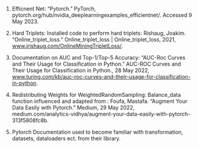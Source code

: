 1. Efficnent Net: “Pytorch.” PyTorch, pytorch.org/hub/nvidia_deeplearningexamples_efficientnet/. Accessed 9 May 2023.

2. Hard Triplets: Installed code to perform hard triplets: Rishaug, Joakim. “Online_triplet_loss.” Online_triplet_loss | Online_triplet_loss, 2021, www.jrishaug.com/OnlineMiningTripletLoss/.

3. Documentation on AUC and Top-1/Top-5 Accuracy: “AUC-Roc Curves and Their Usage for Classification in Python.” AUC-ROC Curves and Their Usage for Classification in Python., 28 May 2022, www.turing.com/kb/auc-roc-curves-and-their-usage-for-classification-in-python.

4. Redistributing Weights for WeightedRandomSampling: Balance_data function influenced and adapted from : Foufa, Mastafa. “Augment Your Data Easily with Pytorch.” Medium, 29 May 2022, medium.com/analytics-vidhya/augment-your-data-easily-with-pytorch-313f5808fc8b.

5. Pytorch Documentation used to become familiar with transformation, datasets, dataloaders ect. from their library.

